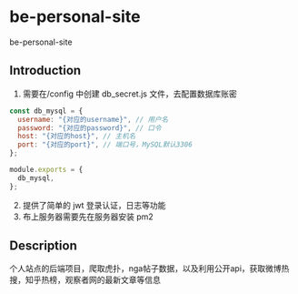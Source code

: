 # be-personal-site

be-personal-site

## Introduction

1. 需要在/config 中创建 db_secret.js 文件，去配置数据库账密

```javascript
const db_mysql = {
  username: "{对应的username}", // 用户名
  password: "{对应的password}", // 口令
  host: "{对应的host}", // 主机名
  port: "{对应的port}", // 端口号，MySQL默认3306
};

module.exports = {
  db_mysql,
};
```

2. 提供了简单的 jwt 登录认证，日志等功能
3. 布上服务器需要先在服务器安装 pm2

## Description

个人站点的后端项目，爬取虎扑，nga帖子数据，以及利用公开api，获取微博热搜，知乎热榜，观察者网的最新文章等信息
